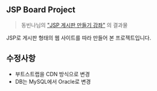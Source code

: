 ## JSP Board Project
> 동빈나님의 ["JSP 게시판 만들기 강좌"](https://www.youtube.com/watch?v=wEIBDHfoMBg) 의 결과물

JSP로 게시판 형태의 웹 사이트를 따라 만들어 본 프로젝트입니다.

## 수정사항
- 부트스트랩을 CDN 방식으로 변경  
- DB는 MySQL에서 Oracle로 변경 
